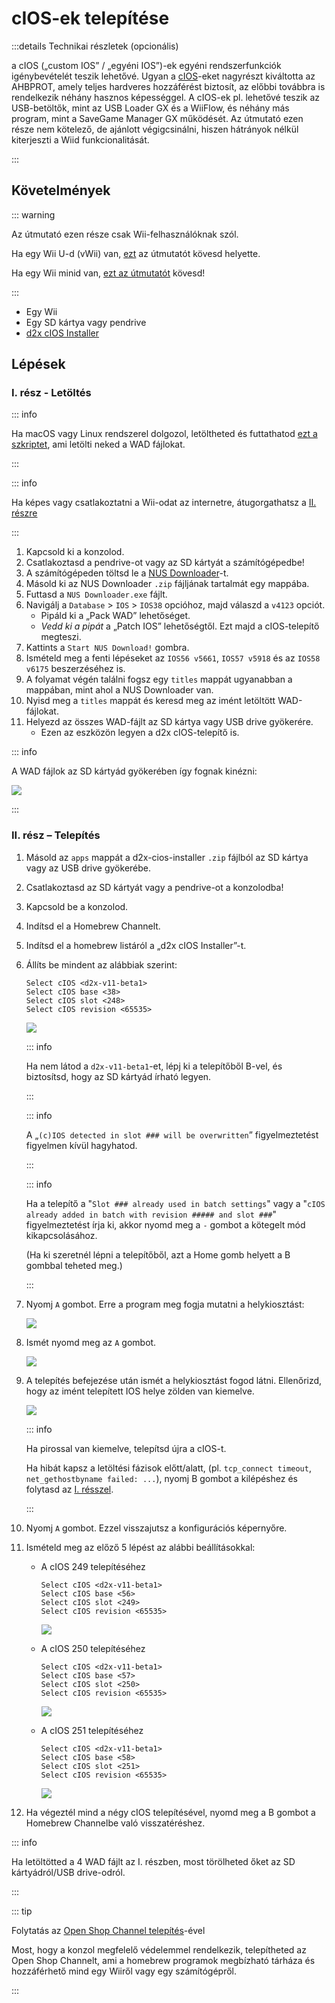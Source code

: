# cIOS-ek telepítése

:::details Technikai részletek (opcionális)

a cIOS („custom IOS” / „egyéni IOS”)-ek egyéni rendszerfunkciók igénybevételét teszik lehetővé. Ugyan a [cIOS](https://wiibrew.org/wiki/Custom_IOS)-eket nagyrészt kiváltotta az AHBPROT, amely teljes hardveres hozzáférést biztosít, az előbbi továbbra is rendelkezik néhány hasznos képességgel. A cIOS-ek pl. lehetővé teszik az USB-betöltők, mint az USB Loader GX és a WiiFlow, és néhány más program, mint a SaveGame Manager GX működését. Az útmutató ezen része nem kötelező, de ajánlott végigcsinálni, hiszen hátrányok nélkül kiterjeszti a Wiid funkcionalitását.

:::

## Követelmények

::: warning

Az útmutató ezen része csak Wii-felhasználóknak szól.

Ha egy Wii U-d (vWii) van, [ezt](cios-vwii) az útmutatót kövesd helyette.

Ha egy Wii minid van, [ezt az útmutatót](cios-mini) kövesd!

:::

- Egy Wii
- Egy SD kártya vagy pendrive
- [d2x cIOS Installer](/assets/files/d2x-cios-installer.zip)

## Lépések

### I. rész - Letöltés

::: info

Ha macOS vagy Linux rendszerel dolgozol, letöltheted és futtathatod [ezt a szkriptet](/assets/files/d2x_offline_ios.zip), ami letölti neked a WAD fájlokat.

:::

::: info

Ha képes vagy csatlakoztatni a Wii-odat az internetre, átugorgathatsz a [II. részre](cios#section-ii---installing)

:::

1. Kapcsold ki a konzolod.
2. Csatlakoztasd a pendrive-ot vagy az SD kártyát a számítógépedbe!
3. A számítógépeden töltsd le a [NUS Downloader](https://github.com/WiiDatabase/nusdownloader/releases/latest/download/NUSD-Mod-NUS-Fix.zip)-t.
4. Másold ki az NUS Downloader `.zip` fájljának tartalmát egy mappába.
5. Futtasd a `NUS Downloader.exe` fájlt.
6. Navigálj a `Database` > `IOS` > `IOS38` opcióhoz, majd válaszd a `v4123` opciót.
    - Pipáld ki a „Pack WAD” lehetőséget.
    - _Vedd ki a pipát_ a „Patch IOS” lehetőségtől. Ezt majd a cIOS-telepítő megteszi.
7. Kattints a `Start NUS Download!` gombra.
8. Ismételd meg a fenti lépéseket az `IOS56 v5661`, `IOS57 v5918` és az `IOS58 v6175` beszerzéséhez is.
9. A folyamat végén találni fogsz egy `titles` mappát ugyanabban a mappában, mint ahol a NUS Downloader van.
10. Nyisd meg a `titles` mappát és keresd meg az imént letöltött WAD-fájlokat.
11. Helyezd az összes WAD-fájlt az SD kártya vagy USB drive gyökerére.
    - Ezen az eszközön legyen a d2x cIOS-telepítő is.

::: info

A WAD fájlok az SD kártyád gyökerében így fognak kinézni:

![](/images/cios/d2x_offline_ios.png)

:::

### II. rész – Telepítés

1. Másold az `apps` mappát a d2x-cios-installer `.zip` fájlból az SD kártya vagy az USB drive gyökerébe.

2. Csatlakoztasd az SD kártyát vagy a pendrive-ot a konzolodba!

3. Kapcsold be a konzolod.

4. Indítsd el a Homebrew Channelt.

5. Indítsd el a homebrew listáról a „d2x cIOS Installer”-t.

6. Állíts be mindent az alábbiak szerint:

    ```
    Select cIOS <d2x-v11-beta1>
    Select cIOS base <38>
    Select cIOS slot <248>
    Select cIOS revision <65535>
    ```

    ![](/images/cios/d2x_v11_248.png)

    ::: info

    Ha nem látod a `d2x-v11-beta1`-et, lépj ki a telepítőből B-vel, és biztosítsd, hogy az SD kártyád írható legyen.

    :::

    ::: info

    A „`(c)IOS detected in slot ### will be overwritten`” figyelmeztetést figyelmen kívül hagyhatod.

    :::

    ::: info

    Ha a telepítő a "`Slot ### already used in batch settings`" vagy a "`cIOS already added in batch with revision ##### and slot ###`" figyelmeztetést írja ki, akkor nyomd meg a `-` gombot a kötegelt mód kikapcsolásához.

    (Ha ki szeretnél lépni a telepítőből, azt a Home gomb helyett a B gombbal teheted meg.)

    :::

7. Nyomj `A` gombot. Erre a program meg fogja mutatni a helykiosztást:

    ![](/images/cios/d2x_summary.png)

8. Ismét nyomd meg az `A` gombot.

    ![](/images/cios/d2x_installation.png)

9. A telepítés befejezése után ismét a helykiosztást fogod látni. Ellenőrizd, hogy az imént telepített IOS helye zölden van kiemelve.

    ![](/images/cios/d2x_log.png)

    ::: info

    Ha pirossal van kiemelve, telepítsd újra a cIOS-t.

    Ha hibát kapsz a letöltési fázisok előtt/alatt, (pl. `tcp_connect timeout`, `net_gethostbyname failed: ...`), nyomj B gombot a kilépéshez és folytasd az [I. résszel](#section-i---downloading).

    :::

10. Nyomj `A` gombot. Ezzel visszajutsz a konfigurációs képernyőre.

11. Ismételd meg az előző 5 lépést az alábbi beállításokkal:

    - A cIOS 249 telepítéséhez

        ```
        Select cIOS <d2x-v11-beta1>
        Select cIOS base <56>
        Select cIOS slot <249>
        Select cIOS revision <65535>
        ```

        ![](/images/cios/d2x_v11_249.png)

    - A cIOS 250 telepítéséhez

        ```
        Select cIOS <d2x-v11-beta1>
        Select cIOS base <57>
        Select cIOS slot <250>
        Select cIOS revision <65535>
        ```

        ![](/images/cios/d2x_v11_250.png)

    - A cIOS 251 telepítéséhez

        ```
        Select cIOS <d2x-v11-beta1>
        Select cIOS base <58>
        Select cIOS slot <251>
        Select cIOS revision <65535>
        ```

        ![](/images/cios/d2x_v11_251.png)

12. Ha végeztél mind a négy cIOS telepítésével, nyomd meg a B gombot a Homebrew Channelbe való visszatéréshez.

::: info

Ha letöltötted a 4 WAD fájlt az I. részben, most törölheted őket az SD kártyádról/USB drive-odról.

:::

::: tip

Folytatás az [Open Shop Channel telepítés](osc)-ével

Most, hogy a konzol megfelelő védelemmel rendelkezik, telepítheted az Open Shop Channelt, ami a homebrew programok megbízható tárháza és hozzáférhető mind egy Wiiről vagy egy számítógépről.

:::
